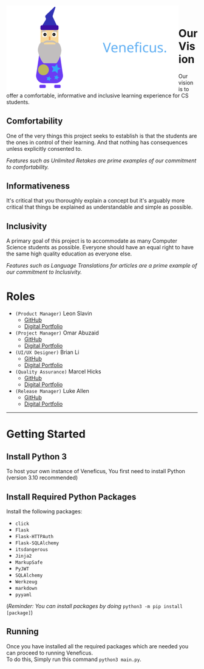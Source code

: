 <header align="center">
  <img align="left" src="./static/imgs/merlin.svg" width="45%">
  <img align="left" src="./static/imgs/extras/logo.svg" width="45%">
</header>

<!-- 
# About Veneficus
The word Veneficus means Wizard in Latin. \
The goal of Veneficus is to teach programming in a "magical" way.
-->

# Our Vision

Our vision is to offer a comfortable, informative and inclusive learning experience for CS students.

## Comfortability

One of the very things this project seeks to establish is that the students are the ones in control of their learning. And that nothing has consequences unless explicitly consented to. 

*Features such as Unlimited Retakes are prime examples of our commitment to comfortability.*

## Informativeness

It's critical that you thoroughly explain a concept but it's arguably more critical that things be explained as understandable and simple as possible. 

## Inclusivity

A primary goal of this project is to accommodate as many Computer Science students as possible. Everyone should have an equal right to have the same high quality education as everyone else. 

*Features such as Language Translations for articles are a prime example of our commitment to Inclusivity.*

# Roles

- `(Product Manager)` Leon Slavin 
    - [GitHub](http://github.com/KingUndeadCodes/)
    - [Digital Portfolio](https://codermerlin.academy/users/leon-slavin/Digital%20Portfolio)
- `(Project Manager)` Omar Abuzaid
  - [GitHub](https://github.com/Omar2we4/) 
  - [Digital Portfolio](https://codermerlin.academy/users/omar-abuzaid/Digital%20Portfolio)
- `(UI/UX Designer)` Brian Li
  - [GitHub](https://github.com/Frostfire312)
  - [Digital Portfolio](https://codermerlin.academy/users/brian-li/Digital%20Portfolio)
- `(Quality Assurance)` Marcel Hicks
 	- [GitHub](https://github.com/Metalcast1310)
 	- [Digital Portfolio](https://codermerlin.academy/users/brent-hicks/Digital%20Portfolio)
- `(Release Manager)` Luke Allen
  - [GitHub](https://github.com/Luke14allen)
  - [Digital Portfolio](https://codermerlin.academy/users/luke-allen/Digital%20Portfolio)

<hr>

# Getting Started

## Install Python 3
To host your own instance of Veneficus, You first need to install Python (version 3.10 recommended)

## Install Required Python Packages
Install the following packages:
+ `click`
+ `Flask`
+ `Flask-HTTPAuth`
+ `Flask-SQLAlchemy`
+ `itsdangerous`
+ `Jinja2`
+ `MarkupSafe`
+ `PyJWT`
+ `SQLAlchemy`
+ `Werkzeug`
+ `markdown`
+ `pyyaml`

(*Reminder: You can install packages by doing* `python3 -m pip install [package]`)
## Running
Once you have installed all the required packages which are needed you can proceed to running Veneficus. \
To do this, Simply run this command `python3 main.py`.
